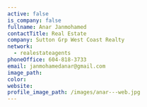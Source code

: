 ```yaml
---
active: false
is_company: false
fullname: Anar Janmohamed
contactTitle: Real Estate
company: Sutton Grp West Coast Realty
network:
  - realestateagents
phoneOffice: 604-818-3733
email: janmohamedanar@gmail.com
image_path:
color:
website:
profile_image_path: /images/anar---web.jpg
---
```



